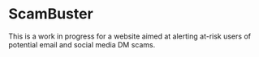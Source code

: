 # ScamBuster
This is a work in progress for a website aimed at alerting at-risk users of potential email and social media DM scams.

